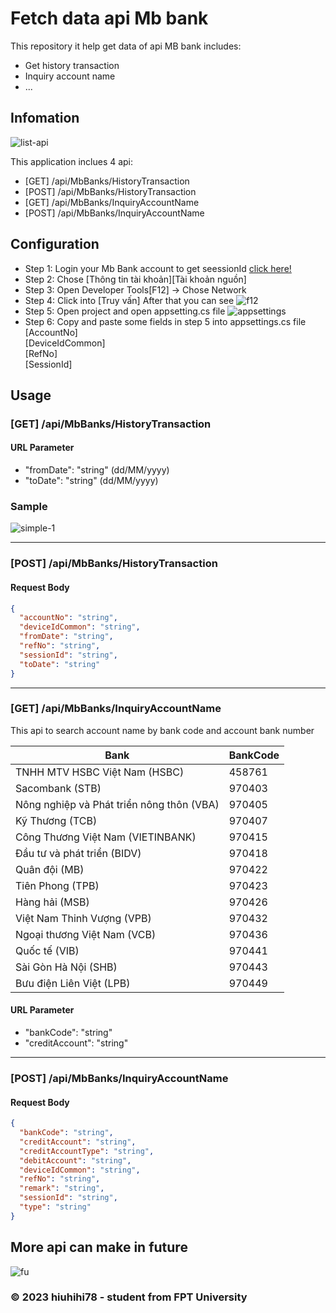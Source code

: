 # Fetch data api Mb bank

This repository it help get data of api MB bank includes:
+ Get history transaction
+ Inquiry account name
+ ...

## Infomation
![list-api](https://github.com/hiuhihi78/fetch-data-api-mb-bank/assets/85660078/e6f9d213-df2e-4854-93e6-4cd3385ccfdd)

This application inclues 4 api: 
- [GET] /api/MbBanks/HistoryTransaction
- [POST] /api/MbBanks/HistoryTransaction
- [GET] /api/MbBanks/InquiryAccountName
- [POST] /api/MbBanks/InquiryAccountName

## Configuration
- Step 1: Login your Mb Bank account to get seessionId [click here!](https://online.mbbank.com.vn/pl/login)
- Step 2: Chose [Thông tin tài khoản][Tài khoản nguồn]
- Step 3: Open Developer Tools[F12] -> Chose Network
- Step 4: Click into [Truy vấn]
  After that you can see
![f12](https://github.com/hiuhihi78/fetch-data-api-mb-bank/assets/85660078/edadcb7f-9261-4d1e-92d4-47eb316fc8bd)
- Step 5: Open project and open appsetting.cs file
![appsettings](https://github.com/hiuhihi78/fetch-data-api-mb-bank/assets/85660078/5a12e218-0059-40e1-bfb8-40a2c045515f)
- Step 6: Copy and paste some fields in step 5 into appsettings.cs file <br />
  [AccountNo]<br />
  [DeviceIdCommon]<br />
  [RefNo]<br />
  [SessionId]<br />

## Usage

### [GET] /api/MbBanks/HistoryTransaction
#### URL Parameter
- "fromDate": "string" (dd/MM/yyyy)
- "toDate": "string" (dd/MM/yyyy)
### Sample
![simple-1](https://github.com/hiuhihi78/fetch-data-api-mb-bank/assets/85660078/00fc791c-0bb9-401a-8543-6ba3f3e0d5a8)

<hr/>

### [POST] /api/MbBanks/HistoryTransaction
#### Request Body
```json
{
  "accountNo": "string",
  "deviceIdCommon": "string",
  "fromDate": "string",
  "refNo": "string",
  "sessionId": "string",
  "toDate": "string"
}
```

<hr/>

### [GET] /api/MbBanks/InquiryAccountName
This api to search account name by bank code and account bank number

| Bank  | BankCode |
| ------------- | ------------- |
| TNHH MTV HSBC Việt Nam (HSBC)  | 458761  |
| Sacombank (STB)  | 970403  |
| Nông nghiệp và Phát triển nông thôn (VBA)  | 970405  |
| Kỹ Thương (TCB)  | 970407  |
| Công Thương Việt Nam (VIETINBANK)  | 970415  |
| Đầu tư và phát triển (BIDV)  | 970418  |
| Quân đội (MB)  | 970422  |
| Tiên Phong (TPB)  | 970423  |
| Hàng hải (MSB)  | 970426  |
| Việt Nam Thinh Vượng (VPB)  | 970432  |
| Ngoại thương Việt Nam (VCB)  | 970436  |
| Quốc tế (VIB) | 970441  |
| Sài Gòn Hà Nội (SHB)  | 970443  |
| Bưu điện Liên Việt (LPB)  | 970449  |

#### URL Parameter
- "bankCode": "string" 
- "creditAccount": "string"

<hr/>

### [POST] /api/MbBanks/InquiryAccountName
#### Request Body
```json
{
  "bankCode": "string",
  "creditAccount": "string",
  "creditAccountType": "string",
  "debitAccount": "string",
  "deviceIdCommon": "string",
  "refNo": "string",
  "remark": "string",
  "sessionId": "string",
  "type": "string"
}
```

## More api can make in future
![fu](https://github.com/hiuhihi78/fetch-data-api-mb-bank/assets/85660078/afdf8cdf-f375-4850-968d-6cd9fefc125d)


### &copy; 2023 hiuhihi78 - student from FPT University

